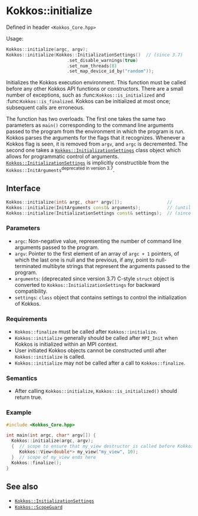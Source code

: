 # Kokkos::initialize

Defined in header `<Kokkos_Core.hpp>`

Usage: 

```C++
Kokkos::initialize(argc, argv);
Kokkos::initialize(Kokkos::InitializationSettings()  // (since 3.7)
                       .set_disable_warnings(true)
                       .set_num_threads(8)
                       .set_map_device_id_by("random"));
```

Initializes the Kokkos execution environment.
This function must be called before any other Kokkos API functions or constructors.
There are a small number of exceptions, such as :func:`Kokkos::is_initialized` and
:func:`Kokkos::is_finalized`.
Kokkos can be initialized at most once; subsequent calls are erroneous.

The function has two overloads.
The first one takes the same two parameters as `main()` corresponding to
the command line arguments passed to the program from the environment in which
the program is run.  Kokkos parses the arguments for the flags that it
recognizes.  Whenever a Kokkos flag is seen, it is removed from `argv`, and
`argc` is decremented.
The second one takes a [`Kokkos::InitializationSettings`](InitializationSettings) class object
which allows for programmatic control of arguments.
[`Kokkos::InitializationSettings`](InitializationSettings) is implicitly constructible from the `Kokkos::InitArguments`<sup>deprecated in version 3.7</sup>.

## Interface

```C++
Kokkos::initialize(int& argc, char* argv[]);                 //             (1)
Kokkos::initialize(InitArguments const& arguments);          // (until 3.7) (2)
Kokkos::initialize(InitializationSettings const& settings);  // (since 3.7) (3)
```

### Parameters

* `argc`: Non-negative value, representing the number of command line
  arguments passed to the program.
* `argv`: Pointer to the first element of an array of `argc + 1` pointers,
  of which the last one is null and the previous, if any, point to
  null-terminated multibyte strings that represent the arguments passed to the
  program.
* `arguments`: (deprecated since version 3.7) C-style `struct` object is
  converted to `Kokkos::InitializationSettings` for backward compatibility.
* `settings`: `class` object that contains settings to control the
  initialization of Kokkos.


### Requirements

  * `Kokkos::finalize` must be called after `Kokkos::initialize`.
  * `Kokkos::initialize` generally should be called after `MPI_Init` when Kokkos is initialized within an MPI context.
  * User initiated Kokkos objects cannot be constructed until after `Kokkos::initialize` is called.
  * `Kokkos::initialize` may not be called after a call to `Kokkos::finalize`.

### Semantics

  * After calling `Kokkos::initialize`, `Kokkos::is_initialized()` should return true.

### Example

```C++
#include <Kokkos_Core.hpp>

int main(int argc, char* argv[]) {
  Kokkos::initialize(argc, argv);
  {  // scope to ensure that my_view destructor is called before Kokkos::finalize
     Kokkos::View<double*> my_view("my_view", 10);
  }  // scope of my_view ends here
  Kokkos::finalize();
}
```

## See also
* [`Kokkos::InitializationSettings`](InitializationSettings)
* [`Kokkos::ScopeGuard`](ScopeGuard)
